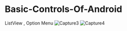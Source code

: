 # Basic-Controls-Of-Android
ListView , Option Menu
![Capture3](https://user-images.githubusercontent.com/61504827/117892464-660ff780-b2d6-11eb-9f34-44f3111ac4d2.PNG)
![Capture4](https://user-images.githubusercontent.com/61504827/117892629-acfded00-b2d6-11eb-9cc8-d523e01d2244.PNG)
